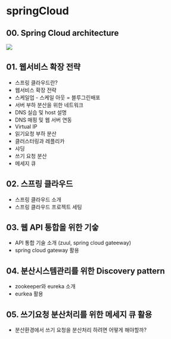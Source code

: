 # springCloud

## 00. Spring Cloud architecture
  <img src="https://spring.io/images/cloud-diagram-dark-b902fd07e60945a9a8930ca01f86bdf3.svg" />

## 01. 웹서비스 확장 전략
  - 스프링 클라우드란?
  - 웹서비스 확장 전략
  - 스케일업 - 스케일 아웃 = 블루그린배포
  - 서버 부하 분산을 위한 네트워크
  - DNS 실습 및 host 설명
  - DNS 매핑 및 웹 서버 연동
  - Virtual IP
  - 읽기요청 부하 분산
  - 클러스터링과 레플리카
  - 샤딩
  - 쓰기 요청 분산
  - 메세지 큐

## 02. 스프링 클라우드
  - 스프링 클라우드 소개
  - 스프링 클라우드 프로젝트 세팅

## 03. 웹 API 통합을 위한 기숳
  - API 통합 기술 소개 (zuul, spring cloud gateeway)
  - spring cloud gateway 활용

## 04. 분산시스템관리를 위한 Discovery pattern
  - zookeeper와 eureka 소개
  - eurkea 활용

## 05. 쓰기요청 분산처리를 위한 메세지 큐 활용
  - 분산환경에서 쓰기 요청을 분산처리 하려면 어떻게 해야할까?
